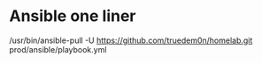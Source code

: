 
# Ansible one liner
/usr/bin/ansible-pull -U https://github.com/truedem0n/homelab.git prod/ansible/playbook.yml
